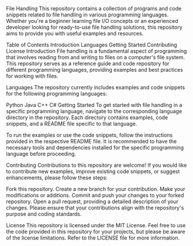 File Handling
This repository contains a collection of programs and code snippets related to file handling in various programming languages. Whether you're a beginner learning file I/O concepts or an experienced developer looking for ready-to-use file handling solutions, this repository aims to provide you with useful examples and resources.

Table of Contents
Introduction
Languages
Getting Started
Contributing
License
Introduction
File handling is a fundamental aspect of programming that involves reading from and writing to files on a computer's file system. This repository serves as a reference guide and code repository for different programming languages, providing examples and best practices for working with files.

Languages
The repository currently includes examples and code snippets for the following programming languages:

Python
Java
C++
C#
Getting Started
To get started with file handling in a specific programming language, navigate to the corresponding language directory in the repository. Each directory contains examples, code snippets, and a README file specific to that language.

To run the examples or use the code snippets, follow the instructions provided in the respective README file. It is recommended to have the necessary tools and dependencies installed for the specific programming language before proceeding.

Contributing
Contributions to this repository are welcome! If you would like to contribute new examples, improve existing code snippets, or suggest enhancements, please follow these steps:

Fork this repository.
Create a new branch for your contribution.
Make your modifications or additions.
Commit and push your changes to your forked repository.
Open a pull request, providing a detailed description of your changes.
Please ensure that your contributions align with the repository's purpose and coding standards.

License
This repository is licensed under the MIT License. Feel free to use the code provided in this repository for your projects, but please be aware of the license limitations. Refer to the LICENSE file for more information.
